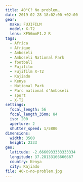 ```yaml
---
title: 40°C? No problem…
date: 2019-02-28 18:02:00 +02:00
gear:
  make: FUJIFILM
  model: X-T2
  lens: XF56mmF1.2 R
tags:
  - Africa
  - Afrique
  - Amboseli
  - Amboseli National Park
  - football
  - Fujifilm
  - Fujifilm X-T2
  - Kajiado
  - Kenya
  - National Park
  - Parc national d'Amboseli
  - sport
  - X-T2
settings:
  focal_length: 56
  focal_length_35mm: 84
  iso: 200
  aperture: 2
  shutter_speed: 1/5800
dimensions:
  width: 3500
  height: 2333
geo:
  latitude: -2.6660933333333334
  longitude: 37.28133166666667
  country: Kenya
  city: Kajiado
file: 40-c-no-problem.jpg
---
```



